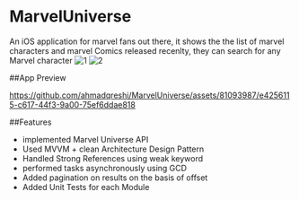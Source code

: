 # MarvelUniverse

An iOS application for marvel fans out there, it shows the the list of marvel characters and marvel Comics released recenlty, they can search for any Marvel character
![1](https://github.com/ahmadqreshi/MarvelUniverse/assets/81093987/eb690b62-93bc-41e7-bf9a-b16f4f5d6b19)
![2](https://github.com/ahmadqreshi/MarvelUniverse/assets/81093987/5d8288ea-993a-48b4-9cfe-c96b60434ecf)


##App Preview

https://github.com/ahmadqreshi/MarvelUniverse/assets/81093987/e4256115-c617-44f3-9a00-75ef6ddae818


##Features
- implemented Marvel Universe API
- Used MVVM + clean Architecture Design Pattern
- Handled Strong References using weak keyword
- performed tasks asynchronously using GCD
- Added pagination on results on the basis of offset
- Added Unit Tests for each Module
